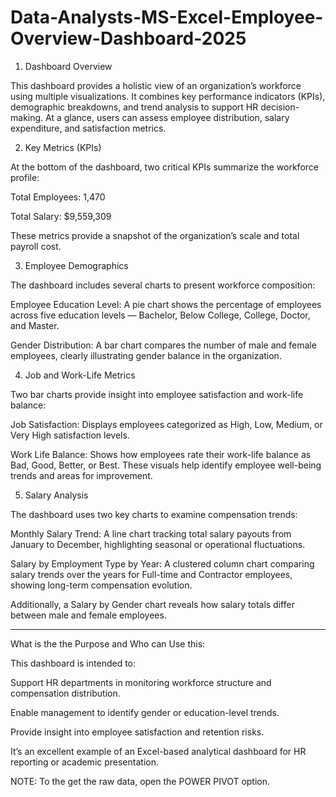 # Data-Analysts-MS-Excel-Employee-Overview-Dashboard-2025
1. Dashboard Overview

This dashboard provides a holistic view of an organization’s workforce using multiple visualizations. It combines key performance indicators (KPIs), demographic breakdowns, and trend analysis to support HR decision-making.
At a glance, users can assess employee distribution, salary expenditure, and satisfaction metrics.

2. Key Metrics (KPIs)

At the bottom of the dashboard, two critical KPIs summarize the workforce profile:

Total Employees: 1,470

Total Salary: $9,559,309

These metrics provide a snapshot of the organization’s scale and total payroll cost.

3. Employee Demographics

The dashboard includes several charts to present workforce composition:

Employee Education Level: A pie chart shows the percentage of employees across five education levels — Bachelor, Below College, College, Doctor, and Master.

Gender Distribution: A bar chart compares the number of male and female employees, clearly illustrating gender balance in the organization.

4. Job and Work-Life Metrics

Two bar charts provide insight into employee satisfaction and work-life balance:

Job Satisfaction: Displays employees categorized as High, Low, Medium, or Very High satisfaction levels.

Work Life Balance: Shows how employees rate their work-life balance as Bad, Good, Better, or Best.
These visuals help identify employee well-being trends and areas for improvement.

5. Salary Analysis

The dashboard uses two key charts to examine compensation trends:

Monthly Salary Trend: A line chart tracking total salary payouts from January to December, highlighting seasonal or operational fluctuations.

Salary by Employment Type by Year: A clustered column chart comparing salary trends over the years for Full-time and Contractor employees, showing long-term compensation evolution.

Additionally, a Salary by Gender chart reveals how salary totals differ between male and female employees.

--------------------------------------------------------------------------------------------

What is the the Purpose and Who can Use this:

This dashboard is intended to:

Support HR departments in monitoring workforce structure and compensation distribution.

Enable management to identify gender or education-level trends.

Provide insight into employee satisfaction and retention risks.

It’s an excellent example of an Excel-based analytical dashboard for HR reporting or academic presentation.

NOTE: To the get the raw data, open the POWER PIVOT option.

